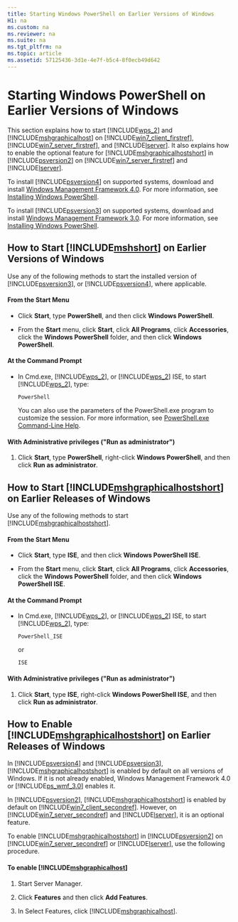 ```yaml
---
title: Starting Windows PowerShell on Earlier Versions of Windows
H1: na
ms.custom: na
ms.reviewer: na
ms.suite: na
ms.tgt_pltfrm: na
ms.topic: article
ms.assetid: 57125436-3d1e-4e7f-b5c4-8f0ecb49d642
---
```

# Starting Windows PowerShell on Earlier Versions of Windows
This section explains how to start [!INCLUDE[wps_2](../../Topics/Powershell_GetStart\includes/wps_2_md.md)] and [!INCLUDE[mshgraphicalhost](../../Topics/Powershell_GetStart\includes/mshgraphicalhost_md.md)] on [!INCLUDE[win7_client_firstref](../../Topics/Powershell_GetStart\includes/win7_client_firstref_md.md)], [!INCLUDE[win7_server_firstref](../../Topics/Powershell_GetStart\includes/win7_server_firstref_md.md)], and [!INCLUDE[lserver](../../Topics/Powershell_CmdLineHlp\includes/lserver_md.md)]. It also explains how to enable the optional feature for [!INCLUDE[mshgraphicalhostshort](../../Topics/Powershell_GetStart\includes/mshgraphicalhostshort_md.md)] in [!INCLUDE[psversion2](../../Topics/Powershell_CmdLineHlp\includes/psversion2_md.md)] on [!INCLUDE[win7_server_firstref](../../Topics/Powershell_GetStart\includes/win7_server_firstref_md.md)] and [!INCLUDE[lserver](../../Topics/Powershell_CmdLineHlp\includes/lserver_md.md)].

To install [!INCLUDE[psversion4](../../Topics/Powershell_GetStart\includes/psversion4_md.md)] on supported systems, download and install [Windows Management Framework 4.0](http://go.microsoft.com/fwlink/?LinkID=293881). For more information, see [Installing Windows PowerShell](../../Topics/Powershell_GetStart/Installing-Windows-PowerShell.md).

To install [!INCLUDE[psversion3](../../Topics/Powershell_CmdLineHlp\includes/psversion3_md.md)] on supported systems, download and install [Windows Management Framework 3.0](http://go.microsoft.com/fwlink/?LinkID=240290). For more information, see [Installing Windows PowerShell](../../Topics/Powershell_GetStart/Installing-Windows-PowerShell.md).

## How to Start [!INCLUDE[mshshort](../../Topics/Powershell_GetStart\includes/mshshort_md.md)] on Earlier Versions of Windows
Use any of the following methods to start the installed version of [!INCLUDE[psversion3](../../Topics/Powershell_CmdLineHlp\includes/psversion3_md.md)], or [!INCLUDE[psversion4](../../Topics/Powershell_GetStart\includes/psversion4_md.md)], where applicable.

#### From the Start Menu

-   Click **Start**, type **PowerShell**, and then click **Windows PowerShell**.

-   From the **Start** menu, click **Start**, click **All Programs**, click **Accessories**, click the **Windows PowerShell** folder, and then click **Windows PowerShell**.

#### At the Command Prompt

-   In Cmd.exe, [!INCLUDE[wps_2](../../Topics/Powershell_GetStart\includes/wps_2_md.md)], or [!INCLUDE[wps_2](../../Topics/Powershell_GetStart\includes/wps_2_md.md)] ISE, to start [!INCLUDE[wps_2](../../Topics/Powershell_GetStart\includes/wps_2_md.md)], type:

    ```
    PowerShell
    ```

    You can also use the parameters of the PowerShell.exe program to customize the session. For more information, see [PowerShell.exe Command-Line Help](../../Topics/Powershell_CmdLineHlp/PowerShell.exe-Command-Line-Help.md).

#### With Administrative privileges ("Run as administrator")

1.  Click **Start**, type **PowerShell**, right\-click **Windows PowerShell**, and then click **Run as administrator**.

## How to Start [!INCLUDE[mshgraphicalhostshort](../../Topics/Powershell_GetStart\includes/mshgraphicalhostshort_md.md)] on Earlier Releases of Windows
Use any of the following methods to start [!INCLUDE[mshgraphicalhostshort](../../Topics/Powershell_GetStart\includes/mshgraphicalhostshort_md.md)].

#### From the Start Menu

-   Click **Start**, type **ISE**, and then click **Windows PowerShell ISE**.

-   From the **Start** menu, click **Start**, click **All Programs**, click **Accessories**, click the **Windows PowerShell** folder, and then click **Windows PowerShell ISE**.

#### At the Command Prompt

-   In Cmd.exe, [!INCLUDE[wps_2](../../Topics/Powershell_GetStart\includes/wps_2_md.md)], or [!INCLUDE[wps_2](../../Topics/Powershell_GetStart\includes/wps_2_md.md)] ISE, to start [!INCLUDE[wps_2](../../Topics/Powershell_GetStart\includes/wps_2_md.md)], type:

    ```
    PowerShell_ISE
    ```

    or

    ```
    ISE
    ```

#### With Administrative privileges ("Run as administrator")

1.  Click **Start**, type **ISE**, right\-click **Windows PowerShell ISE**, and then click **Run as administrator**.

## How to Enable [!INCLUDE[mshgraphicalhostshort](../../Topics/Powershell_GetStart\includes/mshgraphicalhostshort_md.md)] on Earlier Releases of Windows
In [!INCLUDE[psversion4](../../Topics/Powershell_GetStart\includes/psversion4_md.md)] and [!INCLUDE[psversion3](../../Topics/Powershell_CmdLineHlp\includes/psversion3_md.md)], [!INCLUDE[mshgraphicalhostshort](../../Topics/Powershell_GetStart\includes/mshgraphicalhostshort_md.md)] is enabled by default on all versions of Windows. If it is not already enabled, Windows Management Framework 4.0 or [!INCLUDE[ps_wmf_3.0](../../Topics/Powershell_GetStart\includes/ps_wmf_3.0_md.md)] enables it.

In [!INCLUDE[psversion2](../../Topics/Powershell_CmdLineHlp\includes/psversion2_md.md)], [!INCLUDE[mshgraphicalhostshort](../../Topics/Powershell_GetStart\includes/mshgraphicalhostshort_md.md)] is enabled by default on [!INCLUDE[win7_client_secondref](../../Topics/Powershell_GetStart\includes/win7_client_secondref_md.md)]. However, on [!INCLUDE[win7_server_secondref](../../Topics/Powershell_GetStart\includes/win7_server_secondref_md.md)] and [!INCLUDE[lserver](../../Topics/Powershell_CmdLineHlp\includes/lserver_md.md)], it is an optional feature.

To enable [!INCLUDE[mshgraphicalhostshort](../../Topics/Powershell_GetStart\includes/mshgraphicalhostshort_md.md)] in [!INCLUDE[psversion2](../../Topics/Powershell_CmdLineHlp\includes/psversion2_md.md)] on [!INCLUDE[win7_server_secondref](../../Topics/Powershell_GetStart\includes/win7_server_secondref_md.md)] or [!INCLUDE[lserver](../../Topics/Powershell_CmdLineHlp\includes/lserver_md.md)], use the following procedure.

#### To enable [!INCLUDE[mshgraphicalhost](../../Topics/Powershell_GetStart\includes/mshgraphicalhost_md.md)]

1.  Start Server Manager.

2.  Click **Features** and then click **Add Features**.

3.  In Select Features, click [!INCLUDE[mshgraphicalhost](../../Topics/Powershell_GetStart\includes/mshgraphicalhost_md.md)].

